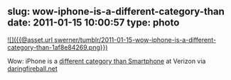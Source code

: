 slug: wow-iphone-is-a-different-category-than
date: 2011-01-15 10:00:57
type: photo
---

[![]({{@asset.url swerner/tumblr/2011-01-15-wow-iphone-is-a-different-category-than-1af8e84269.png}})](http://daringfireball.net/misc/2011/01/verizon-phones.png)

Wow: iPhone is a [different category than Smartphone](http://www.verizonwireless.com/b2c/index.html) at Verizon via [daringfireball.net](http://daringfireball.net/misc/2011/01/verizon-phones.png)
